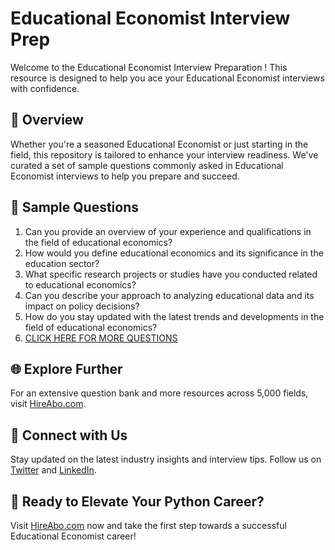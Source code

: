# Educational Economist Interview Prep

Welcome to the Educational Economist Interview Preparation ! This resource is designed to help you ace your Educational Economist interviews with confidence.

## 🚀 Overview

Whether you're a seasoned Educational Economist or just starting in the field, this repository is tailored to enhance your interview readiness. We've curated a set of sample questions commonly asked in Educational Economist interviews to help you prepare and succeed.

## 📝 Sample Questions

1. Can you provide an overview of your experience and qualifications in the field of educational economics?
2. How would you define educational economics and its significance in the education sector?
3. What specific research projects or studies have you conducted related to educational economics?
4. Can you describe your approach to analyzing educational data and its impact on policy decisions?
5. How do you stay updated with the latest trends and developments in the field of educational economics?
6. [CLICK HERE FOR MORE QUESTIONS](https://hireabo.com/job/7_4_40/Educational%20Economist)

## 🌐 Explore Further

For an extensive question bank and more resources across 5,000 fields, visit [HireAbo.com](https://www.hireabo.com).

## 📱 Connect with Us

Stay updated on the latest industry insights and interview tips. Follow us on [Twitter](https://twitter.com/hireabo) and [LinkedIn](https://www.linkedin.com/in/hire-abo-3609972a8/).

## 🚀 Ready to Elevate Your Python Career?

Visit [HireAbo.com](https://www.hireabo.com) now and take the first step towards a successful Educational Economist career!